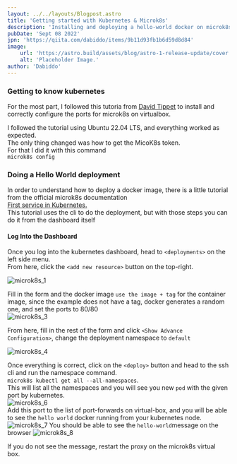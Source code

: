 ```yaml
---
layout: ../../layouts/Blogpost.astro
title: 'Getting started with Kubernetes & Microk8s'
description: 'Installing and deploying a hello-world docker on microk8s.'
pubDate: 'Sept 08 2022'
jpn: 'https://qiita.com/dabiddo/items/9b11d93fb1b6d59d8d84'
image:
    url: 'https://astro.build/assets/blog/astro-1-release-update/cover.jpeg' 
    alt: 'Placeholder Image.'
author: 'Dabiddo'
---
```


### Getting to know kubernetes

For the most part, I followed this tutoria from <u>[David Tippet](https://blog.tippybits.com/installing-kubernetes-in-virtualbox-3d49f666b4d6)</u>
to install and correctly configure the ports for microk8s on virtualbox.<br/>

I followed the tutorial using Ubuntu 22.04 LTS, and everything worked as expected.<br/>
The only thing changed was how to get the MicoK8s token.<br/>
For that I did it with this command<br/>
`microk8s config`

### Doing a Hello World deployment
In order to understand how to deploy a docker image, there is a little tutorial from the official microk8s documentation<br/>
<u>[First service in Kubernetes](https://ubuntu.com/tutorials/install-a-local-kubernetes-with-microk8s#5-host-your-first-service-in-kubernetes).</u><br/>
This tutorial uses the cli to do the deployment, but with those steps you can do it from the dashboard itself<br/>

#### Log Into the Dashboard
Once you log into the kubernetes dashboard, head to `<deployments>` on the left side menu.<br/>
From here, click the `<add new resource>` button on the top-right.<br/>

<img oncontextmenu="return false;" src="https://media.publit.io/file/w_1280/microk8s_1.png" srcset="https://media.publit.io/file/w_320/microk8s_1.png 320w, https://media.publit.io/file/w_640/microk8s_1.png 640w, https://media.publit.io/file/w_1024/microk8s_1.png 1024w, https://media.publit.io/file/w_1280/microk8s_1.png 1280w" sizes="(max-width: 710px) 100vw,40vw" alt="microk8s_1" />

Fill in the form and the docker image `use the image + tag` for the container image, since the example does not have a tag, docker generates a random one, and set the ports to 80/80<br/>
<img oncontextmenu="return false;" src="https://media.publit.io/file/w_640/microk8s_3.png" srcset="https://media.publit.io/file/w_320/microk8s_3.png 320w, https://media.publit.io/file/w_640/microk8s_3.png 640w" sizes="(max-width: 710px) 100vw,40vw" alt="microk8s_3" />

From here, fill in the rest of the form and click `<Show Advance Configuration>`, change the deployment namespace to `default`<br/>

<img oncontextmenu="return false;" src="https://media.publit.io/file/w_640/microk8s_4.png" srcset="https://media.publit.io/file/w_320/microk8s_4.png 320w, https://media.publit.io/file/w_640/microk8s_4.png 640w" sizes="(max-width: 710px) 100vw,40vw" alt="microk8s_4" />

Once everything is correct, click on the `<deploy>` button and head to the ssh cli and run the namespace command.<br/>
`microk8s kubectl get all --all-namespaces`.<br/>
This will list all the namespaces and you will see you new `pod` with the given port by kubernetes.<br/>
<img oncontextmenu="return false;" src="https://media.publit.io/file/w_1024/microk8s_6.png" srcset="https://media.publit.io/file/w_320/microk8s_6.png 320w, https://media.publit.io/file/w_640/microk8s_6.png 640w, https://media.publit.io/file/w_1024/microk8s_6.png 1024w" sizes="(max-width: 710px) 100vw,40vw" alt="microk8s_6" />
<br/>
Add this port to the list of port-forwards on virtual-box, and you will be able to see the `hello world` docker running from your kubernetes node.
<img oncontextmenu="return false;" src="https://media.publit.io/file/w_640/microk8s_7.png" srcset="https://media.publit.io/file/w_320/microk8s_7.png 320w, https://media.publit.io/file/w_640/microk8s_7.png 640w" sizes="(max-width: 710px) 100vw,50vw" alt="microk8s_7" />
You should be able to see the `hello-world`message on the browser
<img oncontextmenu="return false;" src="https://media.publit.io/file/microk8s_8.png" alt="microk8s_8" />

If you do not see the message, restart the proxy on the microk8s virtual box.
